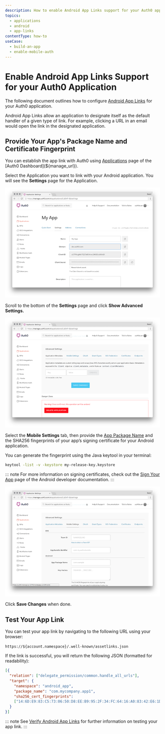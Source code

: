 ```yaml
---
description: How to enable Android App Links support for your Auth0 application
topics:
  - applications
  - android
  - app-links
contentType: how-to
useCase:
  - build-an-app
  - enable-mobile-auth
---
```


# Enable Android App Links Support for your Auth0 Application

The following document outlines how to configure [Android App Links](https://developer.android.com/training/app-links/index.html) for your Auth0 application.

Android App Links allow an application to designate itself as the default handler of a given type of link. For example, clicking a URL in an email would open the link in the designated application.

## Provide Your App's Package Name and Certificate Fingerprint

You can establish the app link with Auth0 using [Applications](${manage_url}/#/applications) page of the [Auth0 Dashboard](${manage_url}).

Select the Application you want to link with your Android application. You will see the **Settings** page for the Application.

![](/media/articles/applications/settings.png)

Scroll to the bottom of the **Settings** page and click **Show Advanced Settings.**

![](/media/articles/applications/advanced-settings.png)

Select the **Mobile Settings** tab, then provide the [App Package Name](https://developer.android.com/studio/build/application-id.html) and the SHA256 fingerprints of your app’s signing certificate for your Android application.

You can generate the fingerprint using the Java keytool in your terminal:

```bash
keytool -list -v -keystore my-release-key.keystore
```

::: note
For more information on signing certificates, check out the [Sign Your App](https://developer.android.com/studio/publish/app-signing.html) page of the Android developer documentation.
:::

![](/media/articles/applications/mobile-settings.png)

Click **Save Changes** when done.

## Test Your App Link

You can test your app link by navigating to the following URL using your browser:

`https://${account.namespace}/.well-known/assetlinks.json`

If the link is successful, you will return the following JSON (formatted for readability):

```json
[{
  "relation": ["delegate_permission/common.handle_all_urls"],
  "target": {
    "namespace": "android_app",
    "package_name": "com.mycompany.app1",
    "sha256_cert_fingerprints":
    ["14:6D:E9:83:C5:73:06:50:D8:EE:B9:95:2F:34:FC:64:16:A0:83:42:E6:1D:BE:A8:8A:04:96:B2:3F:CF:44:E5"]
  }
}]
```

::: note
See [Verify Android App Links](https://developer.android.com/training/app-links/verify-site-associations.html#testing) for further information on testing your app link.
:::
